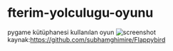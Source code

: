 # fterim-yolculugu-oyunu
pygame kütüphanesi kullanılan oyun
![screenshot](https://user-images.githubusercontent.com/39379330/112737692-49f60800-8f6d-11eb-88d9-40cbba1ee3cc.gif)
kaynak:https://github.com/subhamghimire/Flappybird
